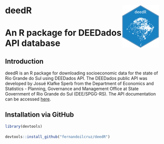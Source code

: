 # deedR <img src="man/figures/logo.png" align="right" height="139" alt="" />

# An R package for DEEDados API database

## Introduction

deedR is an R package for downloading socioeconomic data for the state of Rio Grande do Sul using DEEDados API.
 The DEEDados public API was developed by Josué Klafke Sperb from the Department of Economics and Statistics - Planning, Governance and Management Office at State Government of Rio Grande do Sul (DEE/SPGG-RS). The API documentation can be accessed [here](https://dados.dee.rs.gov.br/api/).
 
 
## Installation via GitHub

```r
library(devtools)

devtools::install_github("fernandoilcruz/deedR")
```

